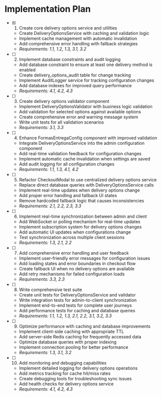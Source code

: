 # Implementation Plan

- [x] 1. Create core delivery options service and utilities





  - Create DeliveryOptionsService with caching and validation logic
  - Implement cache management with automatic invalidation
  - Add comprehensive error handling with fallback strategies
  - _Requirements: 1.1, 1.2, 1.3, 3.1, 3.2_

- [ ] 2. Implement database constraints and audit logging
  - Add database constraint to ensure at least one delivery method is enabled
  - Create delivery_options_audit table for change tracking
  - Implement AuditLogger service for tracking configuration changes
  - Add database indexes for improved query performance
  - _Requirements: 4.1, 4.2, 4.3_

- [ ] 3. Create delivery options validator component
  - Implement DeliveryOptionsValidator with business logic validation
  - Add validation for selected options against available options
  - Create comprehensive error and warning message system
  - Write unit tests for all validation scenarios
  - _Requirements: 3.1, 3.3_

- [ ] 4. Enhance FormasEntregaConfig component with improved validation
  - Integrate DeliveryOptionsService into the admin configuration component
  - Add real-time validation feedback for configuration changes
  - Implement automatic cache invalidation when settings are saved
  - Add audit logging for all configuration changes
  - _Requirements: 1.1, 1.3, 4.1, 4.2_

- [ ] 5. Refactor CheckoutModal to use centralized delivery options service
  - Replace direct database queries with DeliveryOptionsService calls
  - Implement real-time updates when delivery options change
  - Add proper error handling and fallback UI states
  - Remove hardcoded fallback logic that causes inconsistencies
  - _Requirements: 2.1, 2.2, 2.3, 3.3_

- [ ] 6. Implement real-time synchronization between admin and client
  - Add WebSocket or polling mechanism for real-time updates
  - Implement subscription system for delivery options changes
  - Add automatic UI updates when configurations change
  - Test synchronization across multiple client sessions
  - _Requirements: 1.3, 2.1, 2.2_

- [ ] 7. Add comprehensive error handling and user feedback
  - Implement user-friendly error messages for configuration issues
  - Add loading states and error boundaries in checkout flow
  - Create fallback UI when no delivery options are available
  - Add retry mechanisms for failed configuration loads
  - _Requirements: 3.3, 2.3_

- [ ] 8. Write comprehensive test suite
  - Create unit tests for DeliveryOptionsService and validator
  - Write integration tests for admin-to-client synchronization
  - Implement end-to-end tests for complete user journeys
  - Add performance tests for caching and database queries
  - _Requirements: 1.1, 1.2, 1.3, 2.1, 2.2, 3.1, 3.2, 3.3_

- [ ] 9. Optimize performance with caching and database improvements
  - Implement client-side caching with appropriate TTL
  - Add server-side Redis caching for frequently accessed data
  - Optimize database queries with proper indexing
  - Implement connection pooling for better performance
  - _Requirements: 1.3, 3.1, 3.2_

- [ ] 10. Add monitoring and debugging capabilities
  - Implement detailed logging for delivery options operations
  - Add metrics tracking for cache hit/miss rates
  - Create debugging tools for troubleshooting sync issues
  - Add health checks for delivery options service
  - _Requirements: 4.1, 4.2, 4.3_